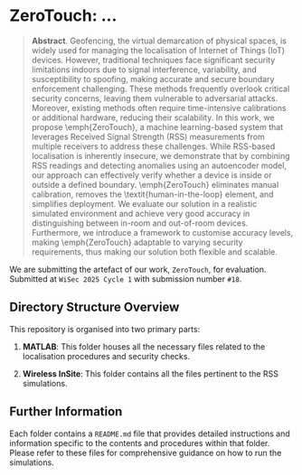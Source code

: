 # ZeroTouch: ...

> **Abstract**. Geofencing, the virtual demarcation of physical spaces, is widely used for managing the localisation of Internet of Things (IoT) devices. However, traditional techniques face significant security limitations indoors due to signal interference, variability, and susceptibility to spoofing, making accurate and secure boundary enforcement challenging. These methods frequently overlook critical security concerns, leaving them vulnerable to adversarial attacks. Moreover, existing methods often require time-intensive calibrations or additional hardware, reducing their scalability. In this work, we propose \emph{ZeroTouch}, a machine learning-based system that leverages Received Signal Strength (RSS) measurements from multiple receivers to address these challenges. While RSS-based localisation is inherently insecure, we demonstrate that by combining RSS readings and detecting anomalies using an autoencoder model, our approach can effectively verify whether a device is inside or outside a defined boundary. \emph{ZeroTouch} eliminates manual calibration, removes the \textit{human-in-the-loop} element, and simplifies deployment. We evaluate our solution in a realistic simulated environment and achieve very good accuracy in distinguishing between in-room and out-of-room devices. Furthermore, we introduce a framework to customise accuracy levels, making \emph{ZeroTouch} adaptable to varying security requirements, thus making our solution both flexible and scalable.

We are submitting the artefact of our work, `ZeroTouch`, for evaluation. Submitted at `WiSec 2025 Cycle 1` with submission number `#18`.

## Directory Structure Overview

This repository is organised into two primary parts:

1. **MATLAB**: This folder houses all the necessary files related to the localisation procedures and security checks.

2. **Wireless InSite**: This folder contains all the files pertinent to the RSS simulations.

## Further Information

Each folder contains a `README.md` file that provides detailed instructions and information specific to the contents and procedures within that folder. Please refer to these files for comprehensive guidance on how to run the simulations.
